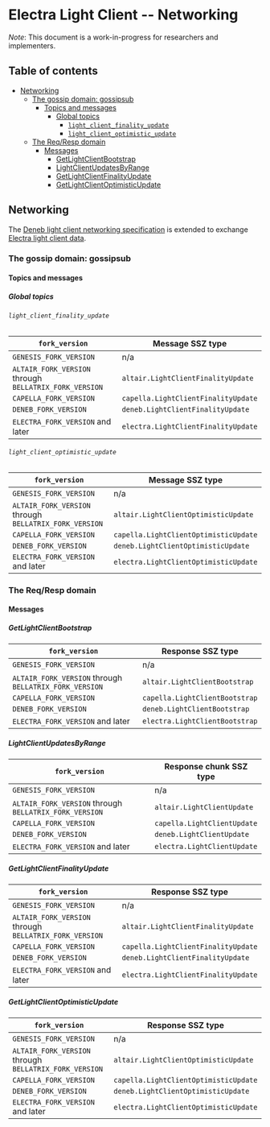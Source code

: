 # Electra Light Client -- Networking

*Note*: This document is a work-in-progress for researchers and implementers.

## Table of contents

<!-- TOC -->
<!-- START doctoc generated TOC please keep comment here to allow auto update -->
<!-- DON'T EDIT THIS SECTION, INSTEAD RE-RUN doctoc TO UPDATE -->

- [Networking](#networking)
  - [The gossip domain: gossipsub](#the-gossip-domain-gossipsub)
    - [Topics and messages](#topics-and-messages)
      - [Global topics](#global-topics)
        - [`light_client_finality_update`](#light_client_finality_update)
        - [`light_client_optimistic_update`](#light_client_optimistic_update)
  - [The Req/Resp domain](#the-reqresp-domain)
    - [Messages](#messages)
      - [GetLightClientBootstrap](#getlightclientbootstrap)
      - [LightClientUpdatesByRange](#lightclientupdatesbyrange)
      - [GetLightClientFinalityUpdate](#getlightclientfinalityupdate)
      - [GetLightClientOptimisticUpdate](#getlightclientoptimisticupdate)

<!-- END doctoc generated TOC please keep comment here to allow auto update -->
<!-- /TOC -->

## Networking

The [Deneb light client networking specification](../../deneb/light-client/p2p-interface.md) is extended to exchange [Electra light client data](./sync-protocol.md).

### The gossip domain: gossipsub

#### Topics and messages

##### Global topics

###### `light_client_finality_update`

<!-- eth2spec: skip -->

| `fork_version`                                         | Message SSZ type                    |
|--------------------------------------------------------|-------------------------------------|
| `GENESIS_FORK_VERSION`                                 | n/a                                 |
| `ALTAIR_FORK_VERSION` through `BELLATRIX_FORK_VERSION` | `altair.LightClientFinalityUpdate`  |
| `CAPELLA_FORK_VERSION`                                 | `capella.LightClientFinalityUpdate` |
| `DENEB_FORK_VERSION`                                   | `deneb.LightClientFinalityUpdate`   |
| `ELECTRA_FORK_VERSION` and later                       | `electra.LightClientFinalityUpdate` |

###### `light_client_optimistic_update`

<!-- eth2spec: skip -->

| `fork_version`                                         | Message SSZ type                      |
|--------------------------------------------------------|---------------------------------------|
| `GENESIS_FORK_VERSION`                                 | n/a                                   |
| `ALTAIR_FORK_VERSION` through `BELLATRIX_FORK_VERSION` | `altair.LightClientOptimisticUpdate`  |
| `CAPELLA_FORK_VERSION`                                 | `capella.LightClientOptimisticUpdate` |
| `DENEB_FORK_VERSION`                                   | `deneb.LightClientOptimisticUpdate`   |
| `ELECTRA_FORK_VERSION` and later                       | `electra.LightClientOptimisticUpdate` |

### The Req/Resp domain

#### Messages

##### GetLightClientBootstrap

<!-- eth2spec: skip -->

| `fork_version`                                         | Response SSZ type                  |
|--------------------------------------------------------|------------------------------------|
| `GENESIS_FORK_VERSION`                                 | n/a                                |
| `ALTAIR_FORK_VERSION` through `BELLATRIX_FORK_VERSION` | `altair.LightClientBootstrap`      |
| `CAPELLA_FORK_VERSION`                                 | `capella.LightClientBootstrap`     |
| `DENEB_FORK_VERSION`                                   | `deneb.LightClientBootstrap`       |
| `ELECTRA_FORK_VERSION` and later                       | `electra.LightClientBootstrap`     |

##### LightClientUpdatesByRange

<!-- eth2spec: skip -->

| `fork_version`                                         | Response chunk SSZ type          |
|--------------------------------------------------------|----------------------------------|
| `GENESIS_FORK_VERSION`                                 | n/a                              |
| `ALTAIR_FORK_VERSION` through `BELLATRIX_FORK_VERSION` | `altair.LightClientUpdate`       |
| `CAPELLA_FORK_VERSION`                                 | `capella.LightClientUpdate`      |
| `DENEB_FORK_VERSION`                                   | `deneb.LightClientUpdate`        |
| `ELECTRA_FORK_VERSION` and later                       | `electra.LightClientUpdate`      |

##### GetLightClientFinalityUpdate

<!-- eth2spec: skip -->

| `fork_version`                                         | Response SSZ type                   |
|--------------------------------------------------------|-------------------------------------|
| `GENESIS_FORK_VERSION`                                 | n/a                                 |
| `ALTAIR_FORK_VERSION` through `BELLATRIX_FORK_VERSION` | `altair.LightClientFinalityUpdate`  |
| `CAPELLA_FORK_VERSION`                                 | `capella.LightClientFinalityUpdate` |
| `DENEB_FORK_VERSION`                                   | `deneb.LightClientFinalityUpdate`   |
| `ELECTRA_FORK_VERSION` and later                       | `electra.LightClientFinalityUpdate` |

##### GetLightClientOptimisticUpdate

<!-- eth2spec: skip -->

| `fork_version`                                         | Response SSZ type                     |
|--------------------------------------------------------|---------------------------------------|
| `GENESIS_FORK_VERSION`                                 | n/a                                   |
| `ALTAIR_FORK_VERSION` through `BELLATRIX_FORK_VERSION` | `altair.LightClientOptimisticUpdate`  |
| `CAPELLA_FORK_VERSION`                                 | `capella.LightClientOptimisticUpdate` |
| `DENEB_FORK_VERSION`                                   | `deneb.LightClientOptimisticUpdate`   |
| `ELECTRA_FORK_VERSION` and later                       | `electra.LightClientOptimisticUpdate` |

